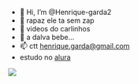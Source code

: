 - 👋 Hi, I’m @Henrique-garda2
- 👀 rapaz ele ta sem zap
- 🌱 videos do carlinhos 
- 💞️ a dalva bebe... 
- 📫 ctt henrique.garda@gmail.com
- estudo no [alura](https://alura.com.br)
  


![](https://media.tenor.com/epNMHGvRyHcAAAAd/gigachad-chad.gif)


